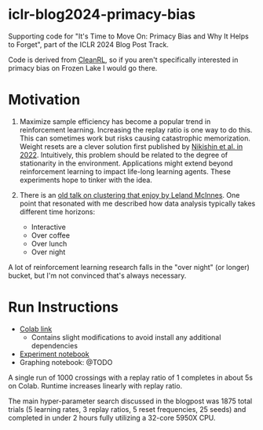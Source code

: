 # iclr-blog2024-primacy-bias
Supporting code for "It's Time to Move On: Primacy Bias and Why It Helps to Forget", part of the ICLR 2024 Blog Post Track.

Code is derived from [CleanRL](https://github.com/vwxyzjn/cleanrl/blob/master/cleanrl/dqn.py), so if you aren't specifically interested in primacy bias on Frozen Lake I would go there.

# Motivation

1. Maximize sample efficiency has become a popular trend in reinforcement learning. Increasing the replay ratio is one way to do this. This can sometimes work but risks causing catastrophic memorization. Weight resets are a clever solution first published by [Nikishin et al. in 2022](https://arxiv.org/pdf/2205.07802.pdf). Intuitively, this problem should be related to the degree of stationarity in the environment. Applications might extend beyond reinforcement learning to impact life-long learning agents. These experiments hope to tinker with the idea. 

2. There is an [old talk on clustering that enjoy by Leland McInnes](https://www.youtube.com/watch?v=ayZQj4llUSU). One point that resonated with me described how data analysis typically takes different time horizons:

	- Interactive
	- Over coffee
	- Over lunch
	- Over night

A lot of reinforcement learning research falls in the "over night" (or longer) bucket, but I'm not convinced that's always necessary.



# Run Instructions

- [Colab link](https://colab.research.google.com/drive/1FFHW8Nogc124rDoIQzAuVHAr96iTn3tD#scrollTo=49af6305-9809-41d2-b54d-5cb875351b98)
	- Contains slight modifications to avoid install any additional dependencies
- [Experiment notebook](https://github.com/mkielo3/iclr-blog2024-primacy-bias/blob/main/FrozenLake-PrimacyBias-DQN.ipynb)
- Graphing notebook: @TODO

A single run of 1000 crossings with a replay ratio of 1 completes in about 5s on Colab. Runtime increases linearly with replay ratio.

The main hyper-parameter search discussed in the blogpost was 1875 total trials (5 learning rates, 3 replay ratios, 5 reset frequencies, 25 seeds) and completed in under 2 hours fully utilizing a 32-core 5950X CPU.

